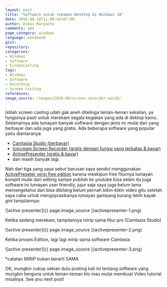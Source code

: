```yaml
---
layout: post
title: "Software untuk rekaman Desktop di Windows 10"
date: 2016-08-18T11:00:42+07:00
author: Dimas Maryanto
comments: yes
page_category: windows
language: windows8
gist:
repository:
categories:
- Windows
- Software
- ScreenCasting
tags:
- Windows
- Software
- Recording
- Screen Casting
references:
image_source: /images/2016-08/screen-recorder-win10/
---
```


Istilah screen casting udah gak aneh ditelinga teman-teman sekalian, ya fungsinya pasti untuk merekam segala kegiatan yang ada di dektop kamu. Sebenarnya ada lumayan banyak software dengan jenis ini mulai dari yang berbayar dan ada juga yang gratis. Ada beberapa software yang popular yaitu diantaranya:

<!--more-->

* [Camtasia Studio (berbayar)](https://www.techsmith.com/camtasia.html)
* [Icecream Screen Recorder (gratis dengan fungsi yang terbatas & bayar)](http://icecreamapps.com/Screen-Recorder/)
* [ActivePresenter (gratis & bayar)](http://atomisystems.com/activepresenter/)
* dan masih banyak lagi.

Nah dari tiga yang saya sebut barusan saya sendiri menggunakan [ActivePreseter versi free edition](http://atomisystems.com/activepresenter/free-edition/) karena meskipun free fiturnya lumayan komplit mulai dari editing sampe publish ke youtube bisa selain itu juga software ini lumayan user friendly, jujur saja saya juga belum lama memengetahui dan bisa dibilang belum pernah bikin-bikin video gitu setelah saya caba untuk mengoprasikanya lumayan gampang kurang lebih kayak gini tampilannya:

![active presenter]({{ page.image_source }}activepresenter-1.png)

Ketika sedang merekam, tampilannya mirip sama fitur pro (Camtasia Studio)

![active presenter]({{ page.image_source }}activepresenter-2.png)

Ketika proses Edition, lagi lagi mirip sama software Camtasia

![active presenter]({{ page.image_source }}activepresenter-3.png)

*catatan MIRIP bukan berarti SAMA

OK, mungkin cukup sekian dulu posting kali ini tentang software yang mungkin berguna untuk teman-teman klo mau mulai membuat Video tutorial misalnya. See you next post!
